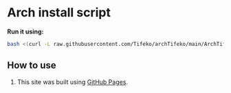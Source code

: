 # Arch install script


**Run it using:**

``` bash
bash <(curl -L raw.githubusercontent.com/Tifeko/archTifeko/main/ArchTifeko)
```

## How to use
1. This site was built using [GitHub Pages](https://pages.github.com/).
